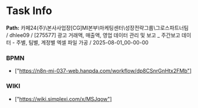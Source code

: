 # Task Info

**Path:** 카페24(주)\본사사업장\[CG]MI본부\마케팅센터\성장전략그룹\그로스파트너팀 / dhlee09 / [275577] 광고 거래액, 매출액, 영업 데이터 관리 및 보고 _ 주간보고 데이터 - 주별, 팀별, 계정별 엑셀 파일 가공 / 2025-08-01_00-00-00

### BPMN
- ["https://n8n-mi-037-web.hanpda.com/workflow/dp8CSnrGnHtx2FMb"]

### WIKI
- ["https://wiki.simplexi.com/x/MSJqow"]

